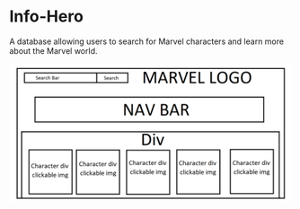 # Info-Hero

A database allowing users to search for Marvel characters and learn more about the Marvel world.

![Wireframe](Images/MarvelWireFrame.png)
